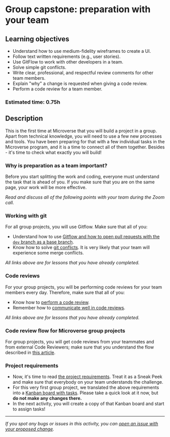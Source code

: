 # Group capstone: preparation with your team

## Learning objectives
- Understand how to use medium-fidelity wireframes to create a UI.
- Follow text written requirements (e.g., user stories).
- Use GitFlow to work with other developers in a team.
- Solve simple git conflicts.
- Write clear, professional, and respectful review comments for other team members.
- Explain "why" a change is requested when giving a code review.
- Perform a code review for a team member.

### Estimated time: 0.75h

## Description

This is the first time at Microverse that you will build a project in a group. 
Apart from technical knowledge, you will need to use a few new processes and tools.
You have been preparing for that with a few individual tasks in the Microverse program, and it is a time to connect all of them together.
Besides - it's time to check what exactly you will build!

### Why is preparation as a team important?

Before you start splitting the work and coding, everyone must understand the task that is ahead of you.
If you make sure that you are on the same page, your work will be more effective.

_Read and discuss all of the following points with your team during the Zoom call._

### Working with git

For all group projects, you will use Gitflow. Make sure that all of you:

- Understand how to use [Gitflow and how to open pull requests with the `dev` branch as a base branch](https://github.com/microverseinc/curriculum-transversal-skills/blob/main/git-github/articles/gitflow.md).
- Know how to solve [git conflicts](https://github.com/microverseinc/curriculum-transversal-skills/blob/main/git-github/conflicts_git.md). It is very likely that your team will experience some merge conflicts.

_All links above are for lessons that you have already completed._

### Code reviews

For your group projects, you will be performing code reviews for your team members every day. Therefore, make sure that all of you:

- Know how to [perform a code review](https://github.com/microverseinc/curriculum-transversal-skills/blob/main/code-review/articles/give_code_review_basics.md).
- Remember how to [communicate well in code reviews](https://github.com/microverseinc/curriculum-transversal-skills/blob/main/code-review/better_code_review.md).

_All links above are for lessons that you have already completed._

### Code review flow for Microverse group projects

For group projects, you will get code reviews from your teammates and from external Code Reviewers; make sure that you understand the flow described in [this article](https://github.com/microverseinc/curriculum-transversal-skills/blob/main/code-review/articles/code_review_flow_group_projects.md).

### Project requirements

- Now, it's time to read [the project requirements](https://github.com/microverseinc/curriculum-javascript/tree/main/group-capstone/js_capstone.md). Treat it as a Sneak Peek and make sure that everybody on your team understands the challenge.
- For this very first group project, we translated the above requirements into a [Kanban board with tasks](https://github.com/microverseinc/curriculum-javascript/projects/1). Please take a quick look at it now, but **do not make any changes there.**
- In the next activity, you will create a copy of that Kanban board and start to assign tasks!




------

_If you spot any bugs or issues in this activity, you can [open an issue with your proposed change](https://github.com/microverseinc/curriculum-transversal-skills/blob/main/git-github/articles/open_issue.md)._
